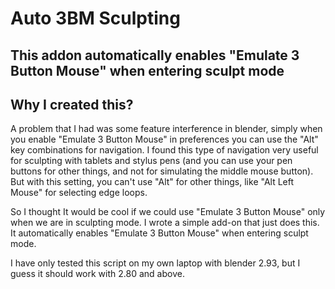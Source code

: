 # Auto 3BM Sculpting

## This addon automatically enables "Emulate 3 Button Mouse" when entering sculpt mode

## Why I created this?
A problem that I had was some feature interference in blender, simply when you enable "Emulate 3 Button Mouse" in preferences you can use the "Alt" key combinations for navigation. I found this type of navigation very useful for sculpting with tablets and stylus pens (and you can use your pen buttons for other things, and not for simulating the middle mouse button). But with this setting, you can't use "Alt" for other things, like "Alt Left Mouse" for selecting edge loops.

So I thought It would be cool if we could use "Emulate 3 Button Mouse" only when we are in sculpting mode. I wrote a simple add-on that just does this. It automatically enables "Emulate 3 Button Mouse" when entering sculpt mode.

I have only tested this script on my own laptop with blender 2.93, but I guess it should work with 2.80 and above.

